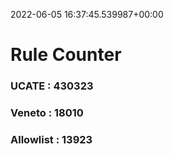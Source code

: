 2022-06-05 16:37:45.539987+00:00
# Rule Counter 
 ### UCATE : 430323

 ### Veneto : 18010

 ### Allowlist : 13923